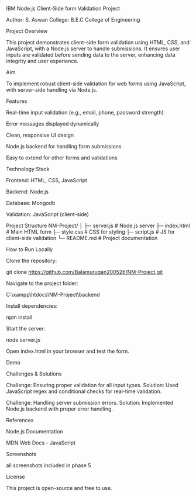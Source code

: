 IBM Node.js Client-Side form Validation Project

Author: S. Aswan
College: B.E.C College of Engineering

Project Overview

This project demonstrates client-side form validation using HTML, CSS, and JavaScript, with a Node.js server to handle submissions. It ensures user inputs are validated before sending data to the server, enhancing data integrity and user experience.

Aim

To implement robust client-side validation for web forms using JavaScript, with server-side handling via Node.js.

Features

Real-time input validation (e.g., email, phone, password strength)

Error messages displayed dynamically

Clean, responsive UI design

Node.js backend for handling form submissions

Easy to extend for other forms and validations

Technology Stack

Frontend: HTML, CSS, JavaScript

Backend: Node.js

Database: Mongodb

Validation: JavaScript (client-side)

Project Structure
NM-Project/
│
├─ server.js           # Node.js server
├─ index.html          # Main HTML form
├─ style.css           # CSS for styling
├─ script.js           # JS for client-side validation
└─ README.md           # Project documentation

How to Run Locally

Clone the repository:

git clone https://github.com/Balamurugan200526/NM-Project.git


Navigate to the project folder:

C:\xampp\htdocs\NM-Project\backend


Install dependencies:

npm install


Start the server:

node server.js


Open index.html in your browser and test the form.

Demo


Challenges & Solutions

Challenge: Ensuring proper validation for all input types.
Solution: Used JavaScript regex and conditional checks for real-time validation.

Challenge: Handling server submission errors.
Solution: Implemented Node.js backend with proper error handling.

References

Node.js Documentation

MDN Web Docs - JavaScript

Screenshots

all screenshots included in phase 5

License

This project is open-source and free to use.

